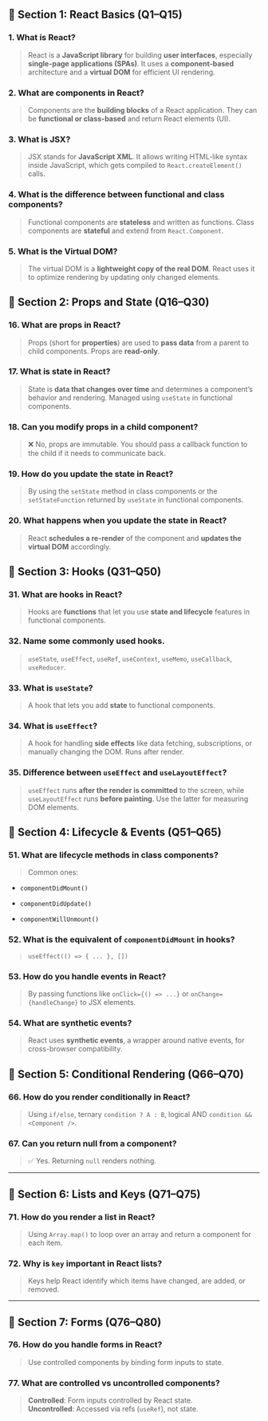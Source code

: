 ## 🔹 Section 1: React Basics (Q1–Q15)

### 1. What is React?

> React is a **JavaScript library** for building **user interfaces**, especially **single-page applications (SPAs)**. It uses a **component-based** architecture and a **virtual DOM** for efficient UI rendering.

### 2. What are components in React?

> Components are the **building blocks** of a React application. They can be **functional or class-based** and return React elements (UI).

### 3. What is JSX?

> JSX stands for **JavaScript XML**. It allows writing HTML-like syntax inside JavaScript, which gets compiled to `React.createElement()` calls.

### 4. What is the difference between functional and class components?

> Functional components are **stateless** and written as functions. Class components are **stateful** and extend from `React.Component`.

### 5. What is the Virtual DOM?

> The virtual DOM is a **lightweight copy of the real DOM**. React uses it to optimize rendering by updating only changed elements.

## 🔹 Section 2: Props and State (Q16–Q30)

### 16. What are props in React?

> Props (short for **properties**) are used to **pass data** from a parent to child components. Props are **read-only**.

### 17. What is state in React?

> State is **data that changes over time** and determines a component’s behavior and rendering. Managed using `useState` in functional components.

### 18. Can you modify props in a child component?

> ❌ No, props are immutable. You should pass a callback function to the child if it needs to communicate back.

### 19. How do you update the state in React?

> By using the `setState` method in class components or the `setStateFunction` returned by `useState` in functional components.

### 20. What happens when you update the state in React?

> React **schedules a re-render** of the component and **updates the virtual DOM** accordingly.

## 🔹 Section 3: Hooks (Q31–Q50)

### 31. What are hooks in React?

> Hooks are **functions** that let you use **state and lifecycle** features in functional components.

### 32. Name some commonly used hooks.

> `useState`, `useEffect`, `useRef`, `useContext`, `useMemo`, `useCallback`, `useReducer`.

### 33. What is `useState`?

> A hook that lets you add **state** to functional components.

### 34. What is `useEffect`?

> A hook for handling **side effects** like data fetching, subscriptions, or manually changing the DOM. Runs after render.

### 35. Difference between `useEffect` and `useLayoutEffect`?

> `useEffect` runs **after the render is committed** to the screen, while `useLayoutEffect` runs **before painting**. Use the latter for measuring DOM elements.

## 🔹 Section 4: Lifecycle & Events (Q51–Q65)

### 51. What are lifecycle methods in class components?

> Common ones:

- `componentDidMount()`
    
- `componentDidUpdate()`
    
- `componentWillUnmount()`
    

### 52. What is the equivalent of `componentDidMount` in hooks?

> `useEffect(() => { ... }, [])`

### 53. How do you handle events in React?

> By passing functions like `onClick={() => ...}` or `onChange={handleChange}` to JSX elements.

### 54. What are synthetic events?

> React uses **synthetic events**, a wrapper around native events, for cross-browser compatibility.

## 🔹 Section 5: Conditional Rendering (Q66–Q70)

### 66. How do you render conditionally in React?

> Using `if/else`, ternary `condition ? A : B`, logical AND `condition && <Component />`.

### 67. Can you return null from a component?

> ✅ Yes. Returning `null` renders nothing.

---

## 🔹 Section 6: Lists and Keys (Q71–Q75)

### 71. How do you render a list in React?

> Using `Array.map()` to loop over an array and return a component for each item.

### 72. Why is `key` important in React lists?

> Keys help React identify which items have changed, are added, or removed.

---

## 🔹 Section 7: Forms (Q76–Q80)

### 76. How do you handle forms in React?

> Use controlled components by binding form inputs to state.

### 77. What are controlled vs uncontrolled components?

> **Controlled**: Form inputs controlled by React state.  
> **Uncontrolled**: Accessed via refs (`useRef`), not state.

